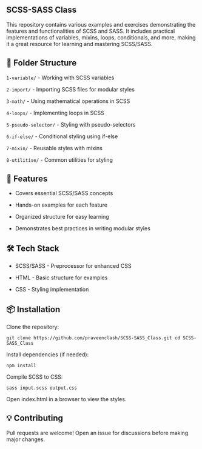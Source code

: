 ## SCSS-SASS Class ##
This repository contains various examples and exercises demonstrating the features and functionalities of SCSS and SASS. It includes practical implementations of variables, mixins, loops, conditionals, and more, making it a great resource for learning and mastering SCSS/SASS.

## 📂 Folder Structure ##
`1-variable/` - Working with SCSS variables

`2-import/` - Importing SCSS files for modular styles

`3-math/` - Using mathematical operations in SCSS

`4-loops/` - Implementing loops in SCSS

`5-pseudo-selector/` - Styling with pseudo-selectors

`6-if-else/` - Conditional styling using if-else

`7-mixin/` - Reusable styles with mixins

`8-utilitise/` - Common utilities for styling

## 🚀 Features ##
* Covers essential SCSS/SASS concepts

* Hands-on examples for each feature

* Organized structure for easy learning

* Demonstrates best practices in writing modular styles

## 🛠️ Tech Stack ##
* SCSS/SASS - Preprocessor for enhanced CSS

* HTML - Basic structure for examples

* CSS - Styling implementation

## 📦 Installation ##
Clone the repository:

`git clone https://github.com/praveenclash/SCSS-SASS_Class.git
cd SCSS-SASS_Class`

Install dependencies (if needed):

`npm install`

Compile SCSS to CSS:

`sass input.scss output.css`

Open index.html in a browser to view the styles.

## 💡 Contributing ##
Pull requests are welcome! Open an issue for discussions before making major changes.
